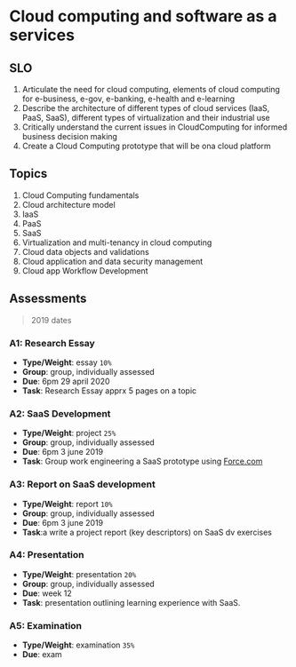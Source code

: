 # Cloud computing and software as a services

## SLO

1. Articulate the need for cloud computing, elements of cloud computing for e-business, e-gov, e-banking, e-health and e-learning
2. Describe the architecture of different types of cloud services (IaaS, PaaS, SaaS), different types of virtualization and their industrial use
3. Critically understand the current issues in CloudComputing for informed business decision making
4. Create a Cloud Computing prototype that will be ona cloud platform 

## Topics

1. Cloud Computing fundamentals
2. Cloud architecture model
3. IaaS
4. PaaS
5. SaaS
6. Virtualization and multi-tenancy in cloud computing
7. Cloud data objects and validations
8. Cloud application and data security management
9. Cloud app Workflow Development

## Assessments

> 2019 dates

### A1: Research Essay

- **Type/Weight**: essay `10%`
- **Group**: group, individually assessed
- **Due**: 6pm 29 april 2020
- **Task**: Research Essay apprx 5 pages on a topic

### A2: SaaS Development

- **Type/Weight**: project `25%`
- **Group**: group, individually assessed
- **Due**:  6pm 3 june 2019
- **Task**: Group work engineering a SaaS prototype using [Force.com](force.com)

### A3: Report on SaaS development

- **Type/Weight**: report `10%`
- **Group**: group, individually assessed
- **Due**: 6pm 3 june 2019
- **Task**:a write a project report (key descriptors) on SaaS dv exercises

### A4: Presentation

- **Type/Weight**: presentation `20%`
- **Group**: group, individually assessed
- **Due**: week 12
- **Task**: presentation outlining learning experience with SaaS.

### A5: Examination

- **Type/Weight**: examination `35%`
- **Due**: exam